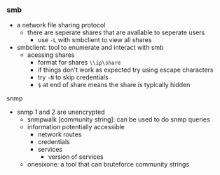 

### smb
- a network file sharing protocol
	- there are seperate shares that are avaliable to seperate users
		- use ```-L``` with smbclient to view all shares
- smbclient: tool to enumerate and interact with smb
	- acessing shares
		- format for shares ```\\ip\share```
		- if things don't work as expected try using escape characters
		- try ```-N``` to skip credentials
		- ```$``` at end of share means the share is typically hidden

snmp
- snmp 1 and 2 are unencrypted
	- snmpwalk \[community string\]: can be used to do snmp queries
	- information potentially accessible
		- network routes
		- credentials
		- services
			- version of services
	- onesixone: a tool that can bruteforce community strings
	